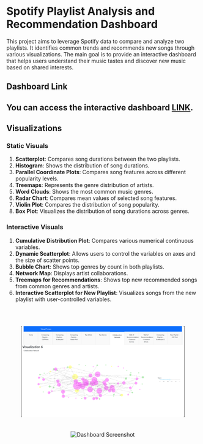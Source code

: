 # Spotify Playlist Analysis and Recommendation Dashboard

This project aims to leverage Spotify data to compare and analyze two playlists. It identifies common trends and recommends new songs through various visualizations. The main goal is to provide an interactive dashboard that helps users understand their music tastes and discover new music based on shared interests.

## Dashboard Link

## You can access the interactive dashboard [LINK](https://spotify-dash-mzem5f6vra-ue.a.run.app/).

## Visualizations

### Static Visuals

1. **Scatterplot**: Compares song durations between the two playlists.
2. **Histogram**: Shows the distribution of song durations.
3. **Parallel Coordinate Plots**: Compares song features across different popularity levels.
4. **Treemaps**: Represents the genre distribution of artists.
5. **Word Clouds**: Shows the most common music genres.
6. **Radar Chart**: Compares mean values of selected song features.
7. **Violin Plot**: Compares the distribution of song popularity.
8. **Box Plot**: Visualizes the distribution of song durations across genres.

### Interactive Visuals

1. **Cumulative Distribution Plot**: Compares various numerical continuous variables.
2. **Dynamic Scatterplot**: Allows users to control the variables on axes and the size of scatter points.
3. **Bubble Chart**: Shows top genres by count in both playlists.
4. **Network Map**: Displays artist collaborations.
5. **Treemaps for Recommendations**: Shows top new recommended songs from common genres and artists.
6. **Interactive Scatterplot for New Playlist**: Visualizes songs from the new playlist with user-controlled variables.

<br> <br>
<p align="center">
  <img src="images/viz6.png" alt="Dashboard Screenshot" width="85%">
  <br> <br> <br>
  <img src="images/viz7" alt="Dashboard Screenshot" width="85%">
</p>
<br> <br>
